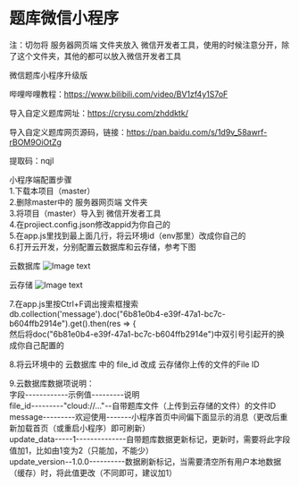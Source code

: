 # 题库微信小程序
注：切勿将 服务器网页端 文件夹放入 微信开发者工具，使用的时候注意分开，除了这个文件夹，其他的都可以放入微信开发者工具

微信题库小程序升级版

哔哩哔哩教程：https://www.bilibili.com/video/BV1zf4y1S7oF

导入自定义题库网址：https://crysu.com/zhddktk/

导入自定义题库网页源码，链接：https://pan.baidu.com/s/1d9v_58awrf-rBOM9OiOtZg 

提取码：nqjl

小程序端配置步骤  
1.下载本项目（master）  
2.删除master中的 服务器网页端 文件夹  
3.将项目（master）导入到 微信开发者工具  
4.在projiect.config.json修改appid为你自己的  
5.在app.js里找到最上面几行，将云环境id（env那里）改成你自己的  
6.打开云开发，分别配置云数据库和云存储，参考下图  
  
云数据库
![Image text](https://raw.githubusercontent.com/547414/tkwxxcx/master/remade/2.png)
  
云存储
![Image text](https://raw.githubusercontent.com/547414/tkwxxcx/master/remade/1.png)
  
7.在app.js里按Ctrl+F调出搜索框搜索  
db.collection('message').doc("6b81e0b4-e39f-47a1-bc7c-b604ffb2914e").get().then(res => {  
然后将doc("6b81e0b4-e39f-47a1-bc7c-b604ffb2914e")中双引号引起开的换成你自己配置的  
  
8.将云环境中的 云数据库 中的 file_id 改成 云存储你上传的文件的File ID  
  
9.云数据库数据项说明：  
字段------------示例值---------说明  
file_id---------"cloud://..."--自带题库文件（上传到云存储的文件）的文件ID  
message---------欢迎使用-------小程序首页中间偏下面显示的消息（更改后重新加载首页（或重启小程序）即可刷新）  
update_data-----1--------------自带题库数据更新标记，更新时，需要将此字段值加1，比如由1变为2（只能加，不能少）  
update_version--1.0.0----------数据刷新标记，当需要清空所有用户本地数据（缓存）时，将此值更改（不同即可，建议加1）  

